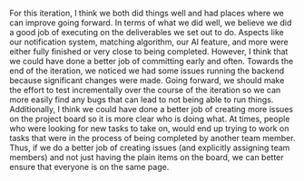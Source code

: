 For this iteration, I think we both did things well and had places where we can improve going forward. In terms of what we did well, we believe we did a good job of executing on the deliverables we set out to do. Aspects like our notification system, matching algorithm, our AI feature, and more were either fully finished or very close to being completed. However, I think that we could have done a better job of committing early and often. Towards the end of the iteration, we noticed we had some issues running the backend because significant changes were made. Going forward, we should make the effort to test incrementally over the course of the iteration so we can more easily find any bugs that can lead to not being able to run things. Additionally, I think we could have done a better job of creating more issues on the project board so it is more clear who is doing what. At times, people who were looking for new tasks to take on, would end up trying to work on tasks that were in the process of being completed by another team member. Thus, if we do a better job of creating issues (and explicitly assigning team members) and not just having the plain items on the board, we can better ensure that everyone is on the same page. 